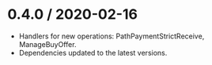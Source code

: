 0.4.0 / 2020-02-16
==================

* Handlers for new operations: PathPaymentStrictReceive, ManageBuyOffer. 
* Dependencies updated to the latest versions.